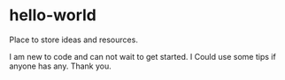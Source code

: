 # hello-world
Place to store ideas and resources.

I am new to code and can not wait to get started. I Could use some tips if anyone has any. Thank you.
